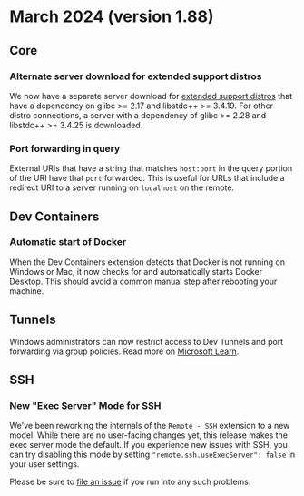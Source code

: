 # March 2024 (version 1.88)

## Core

### Alternate server download for extended support distros

We now have a separate server download for [extended support distros](https://aka.ms/vscode-remote/faq/old-linux) that have a dependency on glibc >= 2.17 and libstdc++ >= 3.4.19. For other distro connections, a server with a dependency of glibc >= 2.28 and libstdc++ >= 3.4.25 is downloaded.

### Port forwarding in query

External URIs that have a string that matches `host:port` in the query portion of the URI have that `port` forwarded. This is useful for URLs that include a redirect URI to a server running on `localhost` on the remote.

## Dev Containers

### Automatic start of Docker

When the Dev Containers extension detects that Docker is not running on Windows or Mac, it now checks for and automatically starts Docker Desktop. This should avoid a common manual step after rebooting your machine.

## Tunnels

Windows administrators can now restrict access to Dev Tunnels and port forwarding via group policies. Read more on [Microsoft Learn](https://learn.microsoft.com/en-us/azure/developer/dev-tunnels/policies).

## SSH

### New "Exec Server" Mode for SSH

We've been reworking the internals of the `Remote - SSH` extension to a new model. While there are no user-facing changes yet, this release makes the exec server mode the default. If you experience new issues with SSH, you can try disabling this mode by setting `"remote.ssh.useExecServer": false` in your user settings.

Please be sure to [file an issue](https://github.com/microsoft/vscode-remote-release/issues/new) if you run into any such problems.
